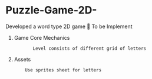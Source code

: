 # Puzzle-Game-2D-
Developed a word type 2D game
	To be Implement


1.	Game Core Mechanics

               Level consists of different grid of letters

2.	Assets

            Use sprites sheet for letters

